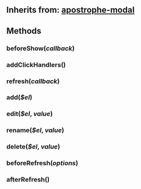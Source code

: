 ## Inherits from: [apostrophe-modal](../apostrophe-modal/browser-apostrophe-modal.html)

## Methods
### beforeShow(*callback*)

### addClickHandlers()

### refresh(*callback*)

### add(*$el*)

### edit(*$el*, *value*)

### rename(*$el*, *value*)

### delete(*$el*, *value*)

### beforeRefresh(*options*)

### afterRefresh()


